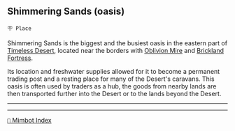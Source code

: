 ## Shimmering Sands (oasis)

`🪧 Place`

Shimmering Sands is the biggest and the busiest oasis in the eastern part of [Timeless Desert](<https://zeithalt.github.io/r/timeless_desert.html>), located near the borders with [Oblivion Mire](<https://zeithalt.github.io/r/oblivion_mire.html>) and [Brickland Fortress](<https://zeithalt.github.io/r/brickland_fortress.html>).

Its location and freshwater supplies allowed for it to become a permanent trading post and a resting place for many of the Desert's caravans. This oasis is often used by traders as a hub, the goods from nearby lands are then transported further into the Desert or to the lands beyond the Desert.

---

-----
[`📑` Mimbot Index](<https://zeithalt.github.io/r/#e2f0>)
<!---
keywords: oasis, timeless desert, caravans
aliases: 
-->